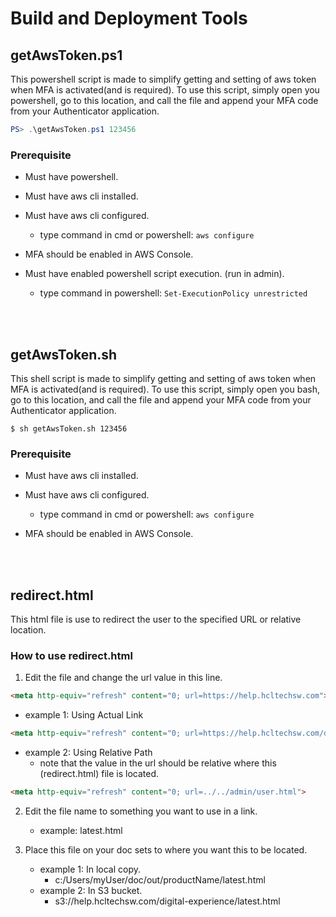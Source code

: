 # Build and Deployment Tools

## getAwsToken.ps1

This powershell script is made to simplify getting and setting of aws token when MFA is activated(and is required). To use this script, simply open you powershell, go to this location, and call the file and append your MFA code from your Authenticator application.

```powershell
PS> .\getAwsToken.ps1 123456
```

### Prerequisite
- Must have powershell.

- Must have aws cli installed.

- Must have aws cli configured.

   - type command in cmd or powershell: `aws configure`

- MFA should be enabled in AWS Console.

- Must have enabled powershell script execution. (run in admin).

   - type command in powershell: `Set-ExecutionPolicy unrestricted`

</br>
</br>

## getAwsToken.sh

This shell script is made to simplify getting and setting of aws token when MFA is activated(and is required). To use this script, simply open you bash, go to this location, and call the file and append your MFA code from your Authenticator application.

```shell
$ sh getAwsToken.sh 123456
```

### Prerequisite

- Must have aws cli installed.

- Must have aws cli configured.

   - type command in cmd or powershell: `aws configure`

- MFA should be enabled in AWS Console.

</br>
</br>

## redirect.html

This html file is use to redirect the user to the specified URL or relative location. 

### How to use redirect.html

1. Edit the file and change the url value in this line. 

```html
<meta http-equiv="refresh" content="0; url=https://help.hcltechsw.com">
``` 

   - example 1: Using Actual Link

```html
<meta http-equiv="refresh" content="0; url=https://help.hcltechsw.com/digital-experience/welcome_hcl_dx.html">
```

   - example 2: Using Relative Path
      - note that the value in the url should be relative where this (redirect.html) file is located.
      
  ```html
  <meta http-equiv="refresh" content="0; url=../../admin/user.html">
  ```

  2. Edit the file name to something you want to use in a link.
      - example: latest.html
   
   3. Place this file on your doc sets to where you want this to be located.
      - example 1: In local copy.
         - c:/Users/myUser/doc/out/productName/latest.html
      - example 2: In S3 bucket.
         - s3://help.hcltechsw.com/digital-experience/latest.html